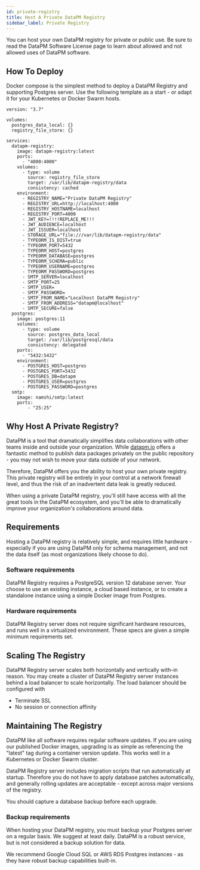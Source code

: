 ```yaml
---
id: private-registry
title: Host A Private DataPM Registry
sidebar_label: Private Registry
---
```


You can host your own DataPM registry for private or public use. Be sure to read the DataPM Software License page to learn about allowed and not allowed uses of DataPM software.

## How To Deploy

Docker compose is the simplest method to deploy a DataPM Registry and supporting Postgres server. Use the following template as a start - or adapt it for your Kubernetes or Docker Swarm hosts.

```text
version: "3.7"

volumes:
  postgres_data_local: {}
  registry_file_store: {}

services:
  datapm-registry:
    image: datapm-registry:latest
    ports:
      - "4000:4000"
    volumes:
      - type: volume
        source: registry_file_store
        target: /var/lib/datapm-registry/data
        consistency: cached
    environment:
      - REGISTRY_NAME="Private DataPM Registry"
      - REGISTRY_URL=http://localhost:4000
      - REGISTRY_HOSTNAME=localhost
      - REGISTRY_PORT=4000
      - JWT_KEY=!!!!REPLACE_ME!!!
      - JWT_AUDIENCE=localhost
      - JWT_ISSUER=localhost
      - STORAGE_URL="file:///var/lib/datapm-registry/data"
      - TYPEORM_IS_DIST=true
      - TYPEORM_PORT=5432
      - TYPEORM_HOST=postgres
      - TYPEORM_DATABASE=postgres
      - TYPEORM_SCHEMA=public
      - TYPEORM_USERNAME=postgres
      - TYPEORM_PASSWORD=postgres
      - SMTP_SERVER=localhost
      - SMTP_PORT=25
      - SMTP_USER=
      - SMTP_PASSWORD=
      - SMTP_FROM_NAME="Localhost DataPM Registry"
      - SMTP_FROM_ADDRESS="datapm@localhost"
      - SMTP_SECURE=false
  postgres:
    image: postgres:11
    volumes:
      - type: volume
        source: postgres_data_local
        target: /var/lib/postgresql/data
        consistency: delegated
    ports:
      - "5432:5432"
    environment:
      - POSTGRES_HOST=postgres
      - POSTGRES_PORT=5432
      - POSTGRES_DB=datapm
      - POSTGRES_USER=postgres
      - POSTGRES_PASSWORD=postgres
  smtp:
    image: namshi/smtp:latest
    ports:
        - "25:25"

```

## Why Host A Private Registry?

DataPM is a tool that dramatically simplifies data collaborations with other teams inside and outside your organization. While [datapm.io](https://datapm.io) offers a fantastic method to publish data packages privately on the public repository - you may not wish to move your data outside of your network.

Therefore, DataPM offers you the ability to host your own private registry. This private registry will be entirely in your control at a network firewall level, and thus the risk of an inadvertent data leak is greatly reduced.

When using a private DataPM registry, you'll still have access with all the great tools in the DataPM ecosystem, and you'll be able to dramatically improve your organization's collaborations around data.

## Requirements

Hosting a DataPM registry is relatively simple, and requires little hardware - especially if you are using DataPM only for schema management, and not the data itself (as most organizations likely choose to do).

### Software requirements

DataPM Registry requires a PostgreSQL version 12 database server. Your choose to use an existing instance, a cloud based instance, or to create a standalone instance using a simple Docker image from Postgres.

### Hardware requirements

DataPM Registry server does not require significant hardware resources, and runs well in a virtualized environment. These specs are given a simple minimum requirements set.

## Scaling The Registry

DataPM Registry server scales both horizontally and vertically with-in reason. You may create a cluster of DataPM Registry server instances behind a load balancer to scale horizontally. The load balancer should be configured with

-   Terminate SSL
-   No session or connection affinity

## Maintaining The Registry

DataPM like all software requires regular software updates. If you are using our published Docker images, upgrading is as simple as referencing the "latest" tag during a container version update. This works well in a Kubernetes or Docker Swarm cluster.

DataPM Registry server includes migration scripts that run automatically at startup. Therefore you do not have to apply database patches automatically, and generally rolling updates are acceptable - except across major versions of the registry.

You should capture a database backup before each upgrade.

### Backup requirements

When hosting your DataPM registry, you must backup your Postgres server on a regular basis. We suggest at least daily. DataPM is a robust service, but is not considered a backup solution for data.

We recommend Google Cloud SQL or AWS RDS Postgres instances - as they have robust backup capabilities built-in.
